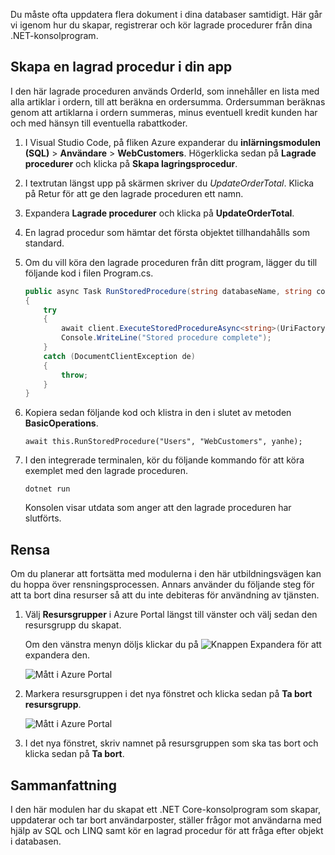 Du måste ofta uppdatera flera dokument i dina databaser samtidigt. Här går vi igenom hur du skapar, registrerar och kör lagrade procedurer från dina .NET-konsolprogram.

## <a name="create-a-stored-procedure-in-your-app"></a>Skapa en lagrad procedur i din app

I den här lagrade proceduren används OrderId, som innehåller en lista med alla artiklar i ordern, till att beräkna en ordersumma. Ordersumman beräknas genom att artiklarna i ordern summeras, minus eventuell kredit kunden har och med hänsyn till eventuella rabattkoder.

1. I Visual Studio Code, på fliken Azure expanderar du **inlärningsmodulen (SQL)** > **Användare** > **WebCustomers**. Högerklicka sedan på **Lagrade procedurer** och klicka på **Skapa lagringsprocedur**.

1. I textrutan längst upp på skärmen skriver du *UpdateOrderTotal*. Klicka på Retur för att ge den lagrade proceduren ett namn.

1. Expandera **Lagrade procedurer** och klicka på **UpdateOrderTotal**.

1. En lagrad procedur som hämtar det första objektet tillhandahålls som standard.

1. Om du vill köra den lagrade proceduren från ditt program, lägger du till följande kod i filen Program.cs.

    ```csharp
    public async Task RunStoredProcedure(string databaseName, string collectionName, User user)
    {
        try
        {
            await client.ExecuteStoredProcedureAsync<string>(UriFactory.CreateStoredProcedureUri(databaseName, collectionName, "sample"), new RequestOptions { PartitionKey = new PartitionKey(user.UserId) });
            Console.WriteLine("Stored procedure complete");
        }
        catch (DocumentClientException de)
        {
            throw;
        }
    }
    ```
    <!--TODO: Update sproc to take order total and check for available dividend, and use of summer coupon code, and provide updated total-->

1. Kopiera sedan följande kod och klistra in den i slutet av metoden **BasicOperations**.

    ```
    await this.RunStoredProcedure("Users", "WebCustomers", yanhe);
    ```

1. I den integrerade terminalen, kör du följande kommando för att köra exemplet med den lagrade proceduren.

    ```
    dotnet run
    ```
    Konsolen visar utdata som anger att den lagrade proceduren har slutförts.

## <a name="clean-up"></a>Rensa

Om du planerar att fortsätta med modulerna i den här utbildningsvägen kan du hoppa över rensningsprocessen. Annars använder du följande steg för att ta bort dina resurser så att du inte debiteras för användning av tjänsten.

1. Välj **Resursgrupper** i Azure Portal längst till vänster och välj sedan den resursgrupp du skapat.  

    Om den vänstra menyn döljs klickar du på ![Knappen Expandera](../media/5-javascript-programming/expand.png) för att expandera den.

   ![Mått i Azure Portal](../media/5-javascript-programming/delete-resources-select.png)

1. Markera resursgruppen i det nya fönstret och klicka sedan på **Ta bort resursgrupp**.

   ![Mått i Azure Portal](../media/5-javascript-programming/delete-resources.png)

1. I det nya fönstret, skriv namnet på resursgruppen som ska tas bort och klicka sedan på **Ta bort**.

## <a name="summary"></a>Sammanfattning

I den här modulen har du skapat ett .NET Core-konsolprogram som skapar, uppdaterar och tar bort användarposter, ställer frågor mot användarna med hjälp av SQL och LINQ samt kör en lagrad procedur för att fråga efter objekt i databasen.
